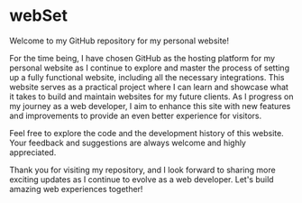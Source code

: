 # webSet

Welcome to my GitHub repository for my personal website!

For the time being, I have chosen GitHub as the hosting platform for my personal website as I continue to explore and master the process of setting up a fully functional website, including all the necessary integrations. This website serves as a practical project where I can learn and showcase what it takes to build and maintain websites for my future clients. As I progress on my journey as a web developer, I aim to enhance this site with new features and improvements to provide an even better experience for visitors.

Feel free to explore the code and the development history of this website. Your feedback and suggestions are always welcome and highly appreciated.

Thank you for visiting my repository, and I look forward to sharing more exciting updates as I continue to evolve as a web developer. Let's build amazing web experiences together!
